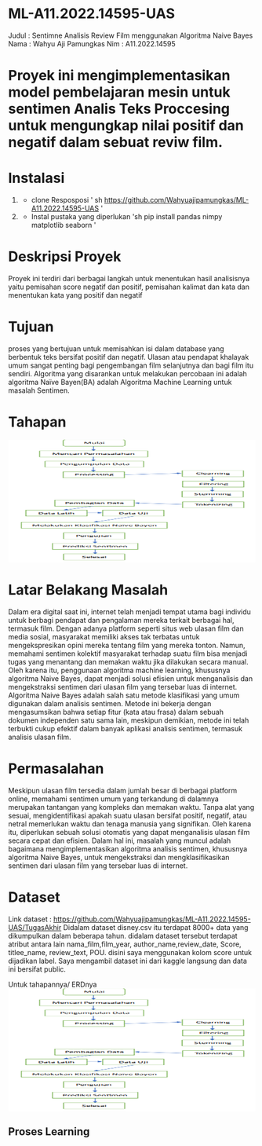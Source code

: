 # ML-A11.2022.14595-UAS
Judul : Sentimne Analisis Review Film menggunakan Algoritma Naive Bayes
Nama : Wahyu Aji Pamungkas
Nim : A11.2022.14595

# Proyek ini mengimplementasikan model pembelajaran mesin untuk sentimen Analis Teks Proccesing untuk mengungkap nilai positif dan negatif dalam sebuat reviw film.

# Instalasi
1. * clone Resposposi 
   ' sh
   https://github.com/Wahyuajipamungkas/ML-A11.2022.14595-UAS
   '
2. * Instal pustaka yang diperlukan 
   'sh
   pip install pandas nimpy matplotlib seaborn
   '

# Deskripsi Proyek
Proyek ini terdiri dari berbagai langkah untuk menentukan hasil analisisnya yaitu pemisahan score negatif dan positif, pemisahan kalimat dan kata dan menentukan kata yang positif dan negatif

# Tujuan
proses yang bertujuan untuk memisahkan isi dalam database yang berbentuk teks bersifat positif dan negatif. Ulasan atau pendapat khalayak umum sangat penting bagi pengembangan film selanjutnya dan bagi film itu sendiri. Algoritma yang disarankan untuk melakukan percobaan ini adalah algoritma Naïve Bayen(BA) adalah Algoritma Machine Learning untuk masalah Sentimen. 

# Tahapan
<img src="images/Screenshot 2024-07-25 202852.png" align="center" width="800" height="250">

# Latar Belakang Masalah
Dalam era digital saat ini, internet telah menjadi tempat utama bagi 
individu untuk berbagi pendapat dan pengalaman mereka terkait berbagai hal, 
termasuk film. Dengan adanya platform seperti situs web ulasan film dan media 
sosial, masyarakat memiliki akses tak terbatas untuk mengekspresikan opini 
mereka tentang film yang mereka tonton.
 Namun, memahami sentimen kolektif masyarakat terhadap suatu film bisa 
menjadi tugas yang menantang dan memakan waktu jika dilakukan secara 
manual. Oleh karena itu, penggunaan algoritma machine learning, khususnya 
algoritma Naive Bayes, dapat menjadi solusi efisien untuk menganalisis dan 
mengekstraksi sentimen dari ulasan film yang tersebar luas di internet.
 Algoritma Naive Bayes adalah salah satu metode klasifikasi yang umum 
digunakan dalam analisis sentimen. Metode ini bekerja dengan mengasumsikan 
bahwa setiap fitur (kata atau frasa) dalam sebuah dokumen independen satu 
sama lain, meskipun demikian, metode ini telah terbukti cukup efektif dalam 
banyak aplikasi analisis sentimen, termasuk analisis ulasan film.

# Permasalahan
Meskipun ulasan film tersedia dalam jumlah besar di berbagai platform 
online, memahami sentimen umum yang terkandung di dalamnya merupakan 
tantangan yang kompleks dan memakan waktu. Tanpa alat yang sesuai, 
mengidentifikasi apakah suatu ulasan bersifat positif, negatif, atau netral 
memerlukan waktu dan tenaga manusia yang signifikan.
 Oleh karena itu, diperlukan sebuah solusi otomatis yang dapat menganalisis 
ulasan film secara cepat dan efisien. Dalam hal ini, masalah yang muncul adalah 
bagaimana mengimplementasikan algoritma analisis sentimen, khususnya 
algoritma Naive Bayes, untuk mengekstraksi dan mengklasifikasikan sentimen 
dari ulasan film yang tersebar luas di internet.

# Dataset
Link dataset : https://github.com/Wahyuajipamungkas/ML-A11.2022.14595-UAS/TugasAkhir
Didalam dataset disney.csv itu terdapat 8000+ data yang dikumpulkan dalam beberapa tahun. didalam dataset tersebut terdapat atribut antara lain nama_film,film_year, author_name,review_date, Score, titlee_name, review_text, POU. disini saya menggunakan kolom score untuk dijadikan label. Saya mengambil dataset ini dari kaggle langsung dan data ini bersifat public.<br>

Untuk tahapannya/ ERDnya<br>
<img src="images/Screenshot 2024-07-25 202852.png" align="center" width="800" height="250">

## Proses Learning
